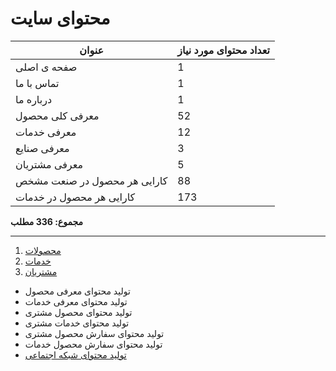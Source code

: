# محتوای سایت

|عنوان| تعداد محتوای مورد نیاز|
|---|---|
|صفحه ی اصلی|1|
|تماس با ما|1|
|درباره ما|1|
|معرفی کلی محصول|52|
|معرفی خدمات|12|
|معرفی صنایع|3|
|معرفی مشتریان|5|
|کارایی هر محصول در صنعت مشخص|88|
|کارایی هر محصول در خدمات|173|

**مجموع: 336 مطلب**

---

1. [محصولات](products/README.md)
2. [خدمات](services/README.md)
3. [مشتریان](customers/README.md)

- تولید محتوای معرفی محصول
- تولید محتوای معرفی خدمات
- تولید محتوای محصول مشتری
- تولید محتوای خدمات مشتری
- تولید محتوای سفارش محصول مشتری
- تولید محتوای سفارش محصول خدمات
- [تولید محتوای شبکه اجتماعی](social-media/README.md)
